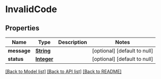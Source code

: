 # InvalidCode
## Properties

Name | Type | Description | Notes
------------ | ------------- | ------------- | -------------
**message** | [**String**](string.md) |  | [optional] [default to null]
**status** | [**Integer**](integer.md) |  | [optional] [default to null]

[[Back to Model list]](../README.md#documentation-for-models) [[Back to API list]](../README.md#documentation-for-api-endpoints) [[Back to README]](../README.md)

